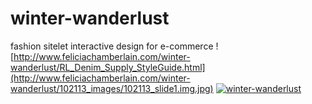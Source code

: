 # winter-wanderlust
fashion sitelet interactive design for e-commerce 
![http://www.feliciachamberlain.com/winter-wanderlust/RL_Denim_Supply_StyleGuide.html](http://www.feliciachamberlain.com/winter-wanderlust/102113_images/102113_slide1.img.jpg)
[![winter-wanderlust](http://www.feliciachamberlain.com/winter-wanderlust/102113_images/102113_slide1.img.jpg)](http://www.feliciachamberlain.com/winter-wanderlust/RL_Denim_Supply_StyleGuide.html)
